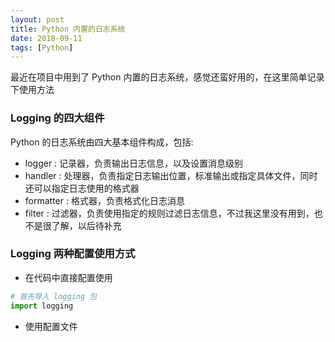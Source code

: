 ```yaml
---  
layout: post  
title: Python 内置的日志系统  
date: 2018-09-11  
tags: [Python]  
---  
```

  
最近在项目中用到了 Python 内置的日志系统，感觉还蛮好用的，在这里简单记录下使用方法  

### Logging 的四大组件  
Python 的日志系统由四大基本组件构成，包括:
* logger : 记录器，负责输出日志信息，以及设置消息级别  
* handler : 处理器，负责指定日志输出位置，标准输出或指定具体文件，同时还可以指定日志使用的格式器  
* formatter : 格式器，负责格式化日志消息  
* filter : 过滤器，负责使用指定的规则过滤日志信息，不过我这里没有用到，也不是很了解，以后待补充  

### Logging 两种配置使用方式  
* 在代码中直接配置使用  
``` Python  
# 首先导入 logging 包
import logging  
```  

* 使用配置文件